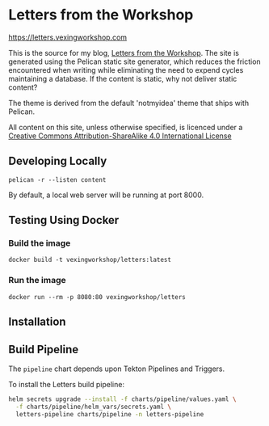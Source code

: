 # Letters from the Workshop

https://letters.vexingworkshop.com

This is the source for my blog, [Letters from the
Workshop](https://letters.vexingworkshop.com). The site is generated using the
Pelican static site generator, which reduces the friction encountered when
writing while eliminating the need to expend cycles maintaining a database. If
the content is static, why not deliver static content?

The theme is derived from the default 'notmyidea' theme that ships with Pelican.

All content on this site, unless otherwise specified, is licenced under a
[Creative Commons Attribution-ShareAlike 4.0 International License](https://creativecommons.org/licenses/by-sa/4.0/)

## Developing Locally

```shell
pelican -r --listen content
```

By default, a local web server will be running at port 8000.

## Testing Using Docker

### Build the image

```shell
docker build -t vexingworkshop/letters:latest
```

### Run the image

```shell
docker run --rm -p 8080:80 vexingworkshop/letters
```

## Installation

## Build Pipeline

The `pipeline` chart depends upon Tekton Pipelines and Triggers.

To install the Letters build pipeline:

```bash
helm secrets upgrade --install -f charts/pipeline/values.yaml \
  -f charts/pipeline/helm_vars/secrets.yaml \
  letters-pipeline charts/pipeline -n letters-pipeline
```
